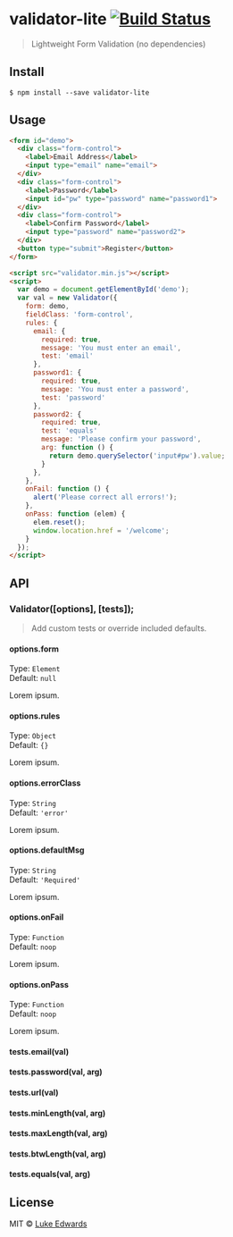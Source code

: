 # validator-lite [![Build Status](https://travis-ci.org/lukeed/validator-lite.svg?branch=master)](https://travis-ci.org/lukeed/validator-lite)

> Lightweight Form Validation (no dependencies)


## Install

```
$ npm install --save validator-lite
```


## Usage

```html
<form id="demo">
  <div class="form-control">
    <label>Email Address</label>
    <input type="email" name="email">
  </div>
  <div class="form-control">
    <label>Password</label>
    <input id="pw" type="password" name="password1">
  </div>
  <div class="form-control">
    <label>Confirm Password</label>
    <input type="password" name="password2">
  </div>
  <button type="submit">Register</button>
</form>

<script src="validator.min.js"></script>
<script>
  var demo = document.getElementById('demo');
  var val = new Validator({
    form: demo,
    fieldClass: 'form-control',
    rules: {
      email: {
      	required: true,
      	message: 'You must enter an email',
      	test: 'email'
      },
      password1: {
      	required: true,
      	message: 'You must enter a password',
      	test: 'password'
      },
      password2: {
      	required: true,
      	test: 'equals'
      	message: 'Please confirm your password',
      	arg: function () {
          return demo.querySelector('input#pw').value;
      	}
      },
    },
    onFail: function () {
      alert('Please correct all errors!');
    },
    onPass: function (elem) {
      elem.reset();
      window.location.href = '/welcome';
    }
  });
</script>


```


## API

### Validator([options], [tests]);

> Add custom tests or override included defaults.

#### options.form
Type: `Element`<br>
Default: `null`

Lorem ipsum.

#### options.rules
Type: `Object`<br>
Default: `{}`

Lorem ipsum.

#### options.errorClass
Type: `String`<br>
Default: `'error'`

Lorem ipsum.

#### options.defaultMsg
Type: `String`<br>
Default: `'Required'`

Lorem ipsum.

#### options.onFail
Type: `Function`<br>
Default: `noop`

Lorem ipsum.

#### options.onPass
Type: `Function`<br>
Default: `noop`

Lorem ipsum.


#### tests.email(val)
#### tests.password(val, arg)
#### tests.url(val)
#### tests.minLength(val, arg)
#### tests.maxLength(val, arg)
#### tests.btwLength(val, arg)
#### tests.equals(val, arg)


## License

MIT © [Luke Edwards](https://lukeed.com)
